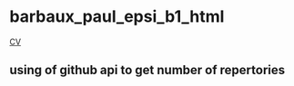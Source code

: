 # barbaux_paul_epsi_b1_html
[CV](http://paul-cv.alwaysdata.net/)
## using of github api to get number of repertories
